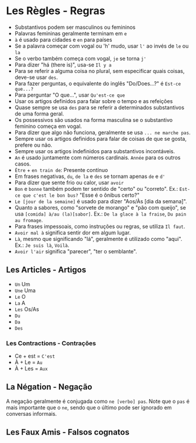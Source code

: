 # Les Règles - Regras

-   Substantivos podem ser masculinos ou femininos
-   Palavras femininas geralmente terminam em `e`
-   `à` é usado para cidades e `en` para países
-   Se a palavra começar com vogal ou 'h' mudo, usar `l'` ao invés de `le` ou `la`
-   Se o verbo também começa com vogal, `je` se torna `j'`
-   Para dizer "há (there is)", usa-se `Il y a`
-   Para se referir a alguma coisa no plural, sem especificar quais coisas, deve-se usar `des`.
-   Para fazer perguntas, o equivalente do inglês "Do/Does...?" é `Est-ce que...?`
-   Para perguntar "O que...", usar `Qu'est-ce que`
-   Usar os artigos definidos para falar sobre o tempo e as refeições
-   Quase sempre se usa `des` para se referir a determinados substantivos de uma forma geral.
-   Os possessivos são usados na forma masculina se o substantivo feminino começa em vogal.
-   Para dizer que algo não funciona, geralmente se usa `... ne marche pas`.
-   Sempre usar os artigos definidos para falar de coisas de que se gosta, prefere ou não.
-   Sempre usar os artigos indefinidos para substantivos incontáveis.
-   `An` é usado juntamente com números cardinais. `Année` para os outros casos.
-   `Être` + `en train de`: Presente contínuo
-   Em frases negativas, `du`, `de la` e `des` se tornam apenas `de` e `d'`
-   Para dizer que sente frio ou calor, usar `avoir`
-   `Bon` e `bonne` também podem ter sentido de "certo" ou "correto". Ex.: `Est-ce que c'est le bon bus?` "Esse é o ônibus certo?"
-   `Le [jour de la semaine]` é usado para dizer "Aos/Às [dia da semana]".
-   Quanto a sabores, como "sorvete de morango" e "pão com queijo", se usa `[comida] à/au (la)[sabor]`. Ex.: `De la glace à la fraise`, `Du pain au fromage`.
-   Para frases impessoais, como instruções ou regras, se utiliza `Il faut`.
-   `Avoir mal à` significa sentir dor em algum lugar.
-   `Là`, mesmo que significando "lá", geralmente é utilizado como "aqui". Ex.: `Je suis là`, `Voilà`.
-   `Avoir l'air` significa "parecer", "ter o semblante".

## Les Articles - Artigos

-   `Un` Um
-   `Une` Uma
-   `Le` O
-   `La` A
-   `Les` Os/As
-   `Du`
-   `Da`
-   `Des`

### Les Contractions - Contrações

-   Ce + est = `C'est`
-   À + Le = `Au`
-   À + Les = `Aux`

## La Négation - Negação

A negação geralmente é conjugada como `ne [verbo] pas`. Note que o `pas` é mais importante que o `ne`, sendo que o último pode ser ignorado em conversas informais.

## Les Faux Amis - Falsos cognatos
